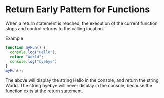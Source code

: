 # Return Early Pattern for Functions
When a return statement is reached, the execution of the current function stops and control returns to the calling location.

Example
```javascript
function myFun() {
  console.log("Hello");
  return "World";
  console.log("byebye")
}
myFun();
```
The above will display the string Hello in the console, and return the string World. The string byebye will never display in the console, because the function exits at the return statement.

